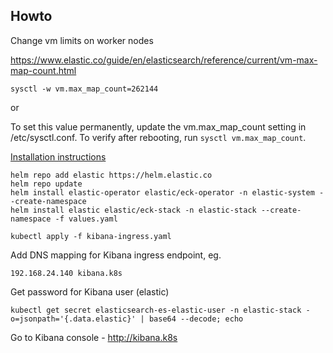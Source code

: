 ## Howto

Change vm limits on worker nodes

https://www.elastic.co/guide/en/elasticsearch/reference/current/vm-max-map-count.html

`sysctl -w vm.max_map_count=262144`

or

To set this value permanently, update the vm.max_map_count setting in /etc/sysctl.conf. To verify after rebooting, run `sysctl vm.max_map_count`.


[Installation instructions](https://www.elastic.co/guide/en/cloud-on-k8s/current/k8s-deploy-eck.html)

    helm repo add elastic https://helm.elastic.co
    helm repo update
    helm install elastic-operator elastic/eck-operator -n elastic-system --create-namespace
    helm install elastic elastic/eck-stack -n elastic-stack --create-namespace -f values.yaml
    
    kubectl apply -f kibana-ingress.yaml

Add DNS mapping for Kibana ingress endpoint, eg.

    192.168.24.140 kibana.k8s

Get password for Kibana user (elastic)

    kubectl get secret elasticsearch-es-elastic-user -n elastic-stack -o=jsonpath='{.data.elastic}' | base64 --decode; echo
Go to Kibana console - http://kibana.k8s
